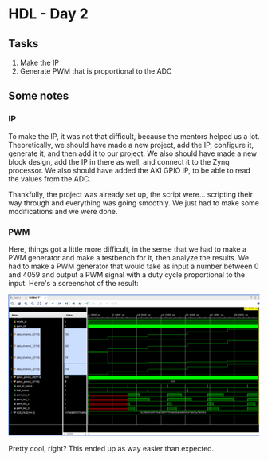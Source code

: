# HDL - Day 2

## Tasks

1. Make the IP
2. Generate PWM that is proportional to the ADC

## Some notes

### IP

To make the IP, it was not that difficult, because the mentors helped us a lot. Theoretically, we should have made a new project, add the IP, configure it, generate it, and then add it to our project. We also should have made a new block design, add the IP in there as well, and connect it to the Zynq processor. We also should have added the AXI GPIO IP, to be able to read the values from the ADC.

Thankfully, the project was already set up, the script were... scripting their way through and everything was going smoothly. We just had to make some modifications and we were done.

### PWM

Here, things got a little more difficult, in the sense that we had to make a PWM generator and make a testbench for it, then analyze the results. We had to make a PWM generator that would take as input a number between 0 and 4059 and output a PWM signal with a duty cycle proportional to the input. Here's a screenshot of the result:

![PWM](../images/pwm.png)

Pretty cool, right? This ended up as way easier than expected.
